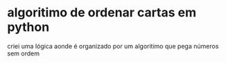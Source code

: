 # algoritimo de ordenar cartas em python
criei uma lógica aonde é organizado por um algoritimo que pega números sem ordem
